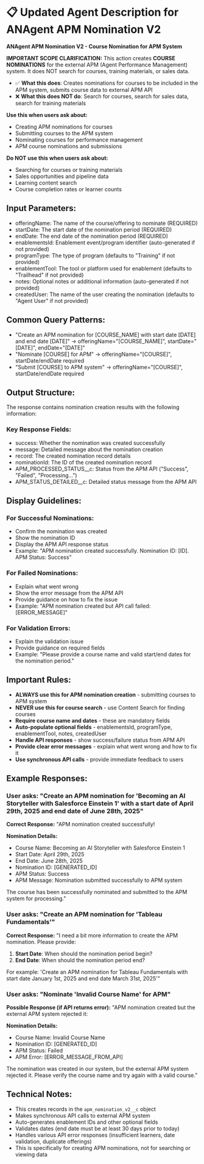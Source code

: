 # 📋 Updated Agent Description for ANAgent APM Nomination V2

**ANAgent APM Nomination V2 - Course Nomination for APM System**

**IMPORTANT SCOPE CLARIFICATION:**
This action creates **COURSE NOMINATIONS** for the external APM (Agent Performance Management) system. It does NOT search for courses, training materials, or sales data.

- ✅ **What this does**: Creates nominations for courses to be included in the APM system, submits course data to external APM API
- ❌ **What this does NOT do**: Search for courses, search for sales data, search for training materials

**Use this when users ask about:**
- Creating APM nominations for courses
- Submitting courses to the APM system
- Nominating courses for performance management
- APM course nominations and submissions

**Do NOT use this when users ask about:**
- Searching for courses or training materials
- Sales opportunities and pipeline data
- Learning content search
- Course completion rates or learner counts

## **Input Parameters:**
- offeringName: The name of the course/offering to nominate (REQUIRED)
- startDate: The start date of the nomination period (REQUIRED)
- endDate: The end date of the nomination period (REQUIRED)
- enablementsId: Enablement event/program identifier (auto-generated if not provided)
- programType: The type of program (defaults to "Training" if not provided)
- enablementTool: The tool or platform used for enablement (defaults to "Trailhead" if not provided)
- notes: Optional notes or additional information (auto-generated if not provided)
- createdUser: The name of the user creating the nomination (defaults to "Agent User" if not provided)

## **Common Query Patterns:**
- "Create an APM nomination for [COURSE_NAME] with start date [DATE] and end date [DATE]" → offeringName="[COURSE_NAME]", startDate="[DATE]", endDate="[DATE]"
- "Nominate [COURSE] for APM" → offeringName="[COURSE]", startDate/endDate required
- "Submit [COURSE] to APM system" → offeringName="[COURSE]", startDate/endDate required

## **Output Structure:**
The response contains nomination creation results with the following information:

### **Key Response Fields:**
- success: Whether the nomination was created successfully
- message: Detailed message about the nomination creation
- record: The created nomination record details
- nominationId: The ID of the created nomination record
- APM_PROCESSED_STATUS__c: Status from the APM API ("Success", "Failed", "Processing...")
- APM_STATUS_DETAILED__c: Detailed status message from the APM API

## **Display Guidelines:**

### **For Successful Nominations:**
- Confirm the nomination was created
- Show the nomination ID
- Display the APM API response status
- Example: "APM nomination created successfully. Nomination ID: [ID]. APM Status: Success"

### **For Failed Nominations:**
- Explain what went wrong
- Show the error message from the APM API
- Provide guidance on how to fix the issue
- Example: "APM nomination created but API call failed: [ERROR_MESSAGE]"

### **For Validation Errors:**
- Explain the validation issue
- Provide guidance on required fields
- Example: "Please provide a course name and valid start/end dates for the nomination period."

## **Important Rules:**
- **ALWAYS use this for APM nomination creation** - submitting courses to APM system
- **NEVER use this for course search** - use Content Search for finding courses
- **Require course name and dates** - these are mandatory fields
- **Auto-populate optional fields** - enablementsId, programType, enablementTool, notes, createdUser
- **Handle API responses** - show success/failure status from APM API
- **Provide clear error messages** - explain what went wrong and how to fix it
- **Use synchronous API calls** - provide immediate feedback to users

## **Example Responses:**

### **User asks: "Create an APM nomination for 'Becoming an AI Storyteller with Salesforce Einstein 1' with a start date of April 29th, 2025 and end date of June 28th, 2025"**
**Correct Response:**
"APM nomination created successfully!

**Nomination Details:**
- Course Name: Becoming an AI Storyteller with Salesforce Einstein 1
- Start Date: April 29th, 2025
- End Date: June 28th, 2025
- Nomination ID: [GENERATED_ID]
- APM Status: Success
- APM Message: Nomination submitted successfully to APM system

The course has been successfully nominated and submitted to the APM system for processing."

### **User asks: "Create an APM nomination for 'Tableau Fundamentals'"**
**Correct Response:**
"I need a bit more information to create the APM nomination. Please provide:

1. **Start Date**: When should the nomination period begin?
2. **End Date**: When should the nomination period end?

For example: 'Create an APM nomination for Tableau Fundamentals with start date January 1st, 2025 and end date March 31st, 2025'"

### **User asks: "Nominate 'Invalid Course Name' for APM"**
**Possible Response (if API returns error):**
"APM nomination created but the external APM system rejected it:

**Nomination Details:**
- Course Name: Invalid Course Name
- Nomination ID: [GENERATED_ID]
- APM Status: Failed
- APM Error: [ERROR_MESSAGE_FROM_API]

The nomination was created in our system, but the external APM system rejected it. Please verify the course name and try again with a valid course."

## **Technical Notes:**
- This creates records in the `apm_nomination_v2__c` object
- Makes synchronous API calls to external APM system
- Auto-generates enablement IDs and other optional fields
- Validates dates (end date must be at least 30 days prior to today)
- Handles various API error responses (insufficient learners, date validation, duplicate offerings)
- This is specifically for creating APM nominations, not for searching or viewing data 